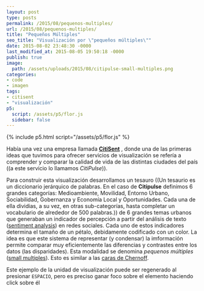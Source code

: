 ```yaml
---
layout: post
type: posts
permalink: /2015/08/pequenos-multiples/
url: /2015/08/pequenos-multiples/
title: "Pequeños Múltiples"
seo_title: "Visualización por \"pequeños múltiples\""
date: 2015-08-02 23:48:30 -0000
last_modified_at: 2015-08-05 19:50:18 -0000
publish: true
image:
  path: /assets/uploads/2015/08/citipulse-small-multiples.png
categories:
- code
- imagen
tags:
- citisent
- "visualización"
p5:
  script: /assets/p5/flor.js
  sidebar: false
---
```


{% include p5.html script="/assets/p5/flor.js" %}


Había una vez una empresa llamada **[CitiSent](https://vimeo.com/61097795)** , donde una de las primeras ideas que tuvimos para ofrecer servicios de visualización se refería a comprender y comparar la calidad de vida de las distintas ciudades del país ((a este servicio lo llamamos _CitiPulse_)).

Para construir esta visualización desarrollamos un tesauro ((Un tesaurio es un diccionario jerárquico de palabras. En el caso de **Citipulse** definimos 6 grandes categorías: Medioambiente, Movilidad, Entorno Urbano, Sociabilidad, Gobernanza y Economía Local y Oportunidades. Cada una de ella dividias, a su vez, en otras sub-categorías, hasta completar un vocabulario de alrededor de 500 palabras.)) de 6 grandes temas urbanos que generaban un indicador de percepción a partir del análisis de texto ([sentiment analysis](https://en.wikipedia.org/wiki/Sentiment_analysis)) en redes sociales. Cada uno de estos indicadores determina el tamaño de un pétalo, debidamente codificado con un color. La idea es que este sistema de representar (y condensar) la imformación permite comparar muy eficientemente las diferencias y contrastes entre los datos (las disparidades). Esta modalidad se denomina _pequenos múltiples_ ([small multiples](https://en.wikipedia.org/wiki/Small_multiple)). Esto es similar a las [caras de Chernoff](https://en.wikipedia.org/wiki/Chernoff_face).

Este ejemplo de la unidad de visualización puede ser regenerado al presionar `ESPACIO`, pero es preciso ganar foco sobre el elemento haciendo click sobre él

